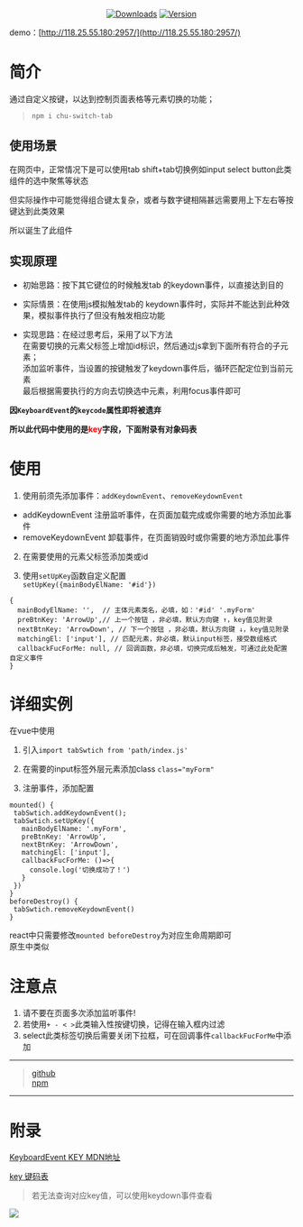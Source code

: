 <p align="center">
  <a href="https://www.npmjs.com/package/chu-switch-tab"><img src="https://img.shields.io/npm/dm/chu-switch-tab.svg?sanitize=true" alt="Downloads"></a>
  <a href="https://www.npmjs.com/package/chu-switch-tab"><img src="https://img.shields.io/npm/v/chu-switch-tab.svg?sanitize=true" alt="Version"></a>
</p>

demo：[http://118.25.55.180:2957/](http://118.25.55.180:2957/)

# 简介
通过自定义按键，以达到控制页面表格等元素切换的功能；  

> ```npm i chu-switch-tab```

## 使用场景
在网页中，正常情况下是可以使用tab shift+tab切换例如input select button此类组件的选中聚焦等状态

但实际操作中可能觉得组合键太复杂，或者与数字键相隔甚远需要用上下左右等按键达到此类效果

所以诞生了此组件

## 实现原理
- 初始思路：按下其它键位的时候触发tab 的keydown事件，以直接达到目的

- 实际情景：在使用js模拟触发tab的 keydown事件时，实际并不能达到此种效果，模拟事件执行了但没有触发相应功能

- 实现思路：在经过思考后，采用了以下方法  
   在需要切换的元素父标签上增加id标识，然后通过js拿到下面所有符合的子元素；  
 添加监听事件，当设置的按键触发了keydown事件后，循环匹配定位到当前元素  
最后根据需要执行的方向去切换选中元素，利用focus事件即可

**因`KeyboardEvent`的`keycode`属性即将被遗弃**

**所以此代码中使用的是<label style="color:red">key</label>字段，下面附录有对象码表**

# 使用
1. 使用前须先添加事件：`addKeydownEvent`、`removeKeydownEvent`  
- addKeydownEvent 注册监听事件，在页面加载完成或你需要的地方添加此事件
- removeKeydownEvent 卸载事件，在页面销毁时或你需要的地方添加此事件

2. 在需要使用的元素父标签添加类或id

2. 使用`setUpKey`函数自定义配置  
`setUpKey({mainBodyElName: '#id'})`
```
{
  mainBodyElName: '',  // 主体元素类名，必填，如：'#id' '.myForm'
  preBtnKey: 'ArrowUp',// 上一个按钮 ，非必填，默认方向键 ↑，key值见附录
  nextBtnKey: 'ArrowDown', // 下一个按钮 ，非必填，默认方向键 ↓，key值见附录
  matchingEl: ['input'], // 匹配元素，非必填，默认input标签，接受数组格式
  callbackFucForMe: null, // 回调函数，非必填，切换完成后触发，可通过此处配置自定义事件
}
```

# 详细实例
在vue中使用  

1. 引入`import tabSwtich from 'path/index.js'`


2. 在需要的input标签外层元素添加class `class="myForm"`

3. 注册事件，添加配置  
 ```
mounted() {
  tabSwtich.addKeydownEvent();
  tabSwtich.setUpKey({
    mainBodyElName: '.myForm',  
    preBtnKey: 'ArrowUp',
    nextBtnKey: 'ArrowDown', 
    matchingEl: ['input'], 
    callbackFucForMe: ()=>{
      console.log('切换成功了！')
    }
  }) 
}
beforeDestroy() {
  tabSwtich.removeKeydownEvent()
}
```
react中只需要修改`mounted beforeDestroy`为对应生命周期即可  
原生中类似

# 注意点
1. 请不要在页面多次添加监听事件!
2. 若使用` + - < > `此类输入性按键切换，记得在输入框内过滤
3. select此类标签切换后需要关闭下拉框，可在回调事件`callbackFucForMe`中添加

---
> [github](https://github.com/CHU295/swtich-tab)  
>[npm](https://www.npmjs.com/package/chu-switch-tab)
----
# 附录


[KeyboardEvent KEY MDN地址](https://developer.mozilla.org/zh-CN/docs/Web/API/KeyboardEvent/key)

[key 键码表](https://developer.mozilla.org/zh-CN/docs/Web/API/KeyboardEvent/key/Key_Values)

> 若无法查询对应key值，可以使用keydown事件查看

![](https://user-gold-cdn.xitu.io/2020/3/20/170f6addc51747f8?w=810&h=609&f=png&s=54772)